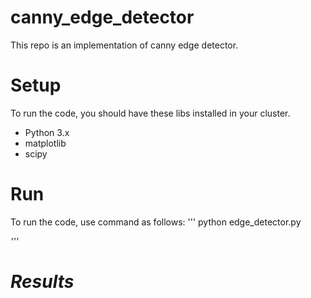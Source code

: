 # canny_edge_detector
This repo is an implementation of canny edge detector.

# Setup
  To run the code, you should have these libs installed in your cluster.
  * Python 3.x
  * matplotlib
  * scipy
  
 # Run
 
 To run the code, use command as follows:
 ''' python edge_detector.py <address of image> '''
  
 # Results
 
